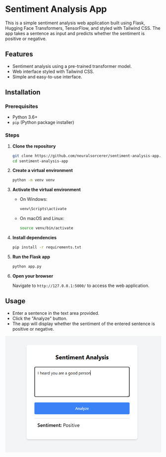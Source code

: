 # Sentiment Analysis App

This is a simple sentiment analysis web application built using Flask, Hugging Face Transformers, TensorFlow, and styled with Tailwind CSS. The app takes a sentence as input and predicts whether the sentiment is positive or negative.

## Features

- Sentiment analysis using a pre-trained transformer model.
- Web interface styled with Tailwind CSS.
- Simple and easy-to-use interface.

## Installation

### Prerequisites

- Python 3.6+
- `pip` (Python package installer)

### Steps

1. **Clone the repository**

   ```sh
   git clone https://github.com/neuralsorcerer/sentiment-analysis-app.git
   cd sentiment-analysis-app
   ```

2. **Create a virtual environment**

   ```sh
   python -m venv venv
   ```

3. **Activate the virtual environment**

   - On Windows:

     ```sh
     venv\Scripts\activate
     ```

   - On macOS and Linux:

     ```sh
     source venv/bin/activate
     ```

4. **Install dependencies**

   ```sh
   pip install -r requirements.txt
   ```

5. **Run the Flask app**

   ```sh
   python app.py
   ```

6. **Open your browser**

   Navigate to `http://127.0.0.1:5000/` to access the web application.

## Usage

- Enter a sentence in the text area provided.
- Click the "Analyze" button.
- The app will display whether the sentiment of the entered sentence is positive or negative.

![Demo](img/demo.png)
